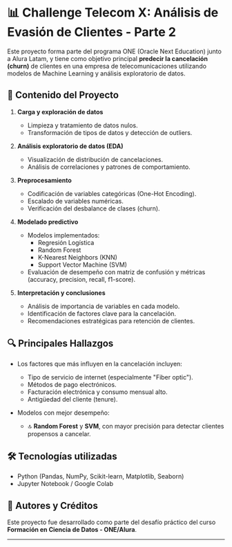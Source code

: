 # 📊 Challenge Telecom X: Análisis de Evasión de Clientes - Parte 2

Este proyecto forma parte del programa ONE (Oracle Next Education) junto a Alura Latam, y tiene como objetivo principal **predecir la cancelación (churn)** de clientes en una empresa de telecomunicaciones utilizando modelos de Machine Learning y análisis exploratorio de datos.

## 📁 Contenido del Proyecto

1. **Carga y exploración de datos**
   - Limpieza y tratamiento de datos nulos.
   - Transformación de tipos de datos y detección de outliers.

2. **Análisis exploratorio de datos (EDA)**
   - Visualización de distribución de cancelaciones.
   - Análisis de correlaciones y patrones de comportamiento.

3. **Preprocesamiento**
   - Codificación de variables categóricas (One-Hot Encoding).
   - Escalado de variables numéricas.
   - Verificación del desbalance de clases (churn).

4. **Modelado predictivo**
   - Modelos implementados:
     - Regresión Logística
     - Random Forest
     - K-Nearest Neighbors (KNN)
     - Support Vector Machine (SVM)
   - Evaluación de desempeño con matriz de confusión y métricas (accuracy, precision, recall, f1-score).

5. **Interpretación y conclusiones**
   - Análisis de importancia de variables en cada modelo.
   - Identificación de factores clave para la cancelación.
   - Recomendaciones estratégicas para retención de clientes.

## 🔍 Principales Hallazgos

- Los factores que más influyen en la cancelación incluyen:
  - Tipo de servicio de internet (especialmente "Fiber optic").
  - Métodos de pago electrónicos.
  - Facturación electrónica y consumo mensual alto.
  - Antigüedad del cliente (tenure).

- Modelos con mejor desempeño:
  - 🔝 **Random Forest** y **SVM**, con mayor precisión para detectar clientes propensos a cancelar.

## 🛠 Tecnologías utilizadas

- Python (Pandas, NumPy, Scikit-learn, Matplotlib, Seaborn)
- Jupyter Notebook / Google Colab

## 🧠 Autores y Créditos

Este proyecto fue desarrollado como parte del desafío práctico del curso **Formación en Ciencia de Datos - ONE/Alura**.

---


